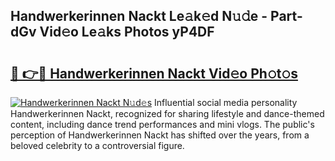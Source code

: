 ## Handwerkerinnen Nackt Le𝚊k𝚎d N𝚞𝚍e - Part-dGv Vid𝚎o Le𝚊ks Photos yP4DF

# <h2><a href="http://fb3eul.evod.top/?m=Handwerkerinnen+Nackt">🔗 👉🔴 Handwerkerinnen Nackt Vid𝚎o Ph𝚘t𝚘s</a></h2>

[![Handwerkerinnen Nackt N𝚞d𝚎s](https://i.imgur.com/8V9OHl7.gif)](http://fb3eul.evod.top/?m=Handwerkerinnen+Nackt)
Influential social media personality Handwerkerinnen Nackt, recognized for sharing lifestyle and dance-themed content, including dance trend performances and mini vlogs. The public's perception of Handwerkerinnen Nackt has shifted over the years, from a beloved celebrity to a controversial figure. 
